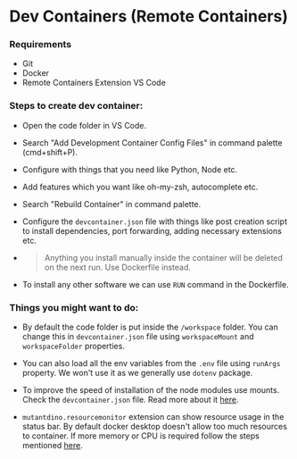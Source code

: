 # Dev Containers (Remote Containers)

### Requirements

- Git
- Docker
- Remote Containers Extension VS Code

### Steps to create dev container:

- Open the code folder in VS Code.
- Search "Add Development Container Config Files" in command palette (cmd+shift+P).
- Configure with things that you need like Python, Node etc.
- Add features which you want like oh-my-zsh, autocomplete etc.
- Search "Rebuild Container" in command palette.
- Configure the `devcontainer.json` file with things like post creation script to install dependencies, port forwarding, adding necessary extensions etc.

- > Anything you install manually inside the container will be deleted on the next run. Use Dockerfile instead.
- To install any other software we can use `RUN` command in the Dockerfile.

### Things you might want to do:

- By default the code folder is put inside the `/workspace` folder. You can change this in `devcontainer.json` file using `workspaceMount` and `workspaceFolder` properties.

- You can also load all the env variables from the `.env` file using `runArgs` property. We won't use it as we generally use `dotenv` package.

- To improve the speed of installation of the node modules use mounts. Check the `devcontainer.json` file. Read more about it [here](https://code.visualstudio.com/remote/advancedcontainers/improve-performance?WT.mc_id=devcloud-0000-buhollan#_use-a-targeted-named-volume).

- `mutantdino.resourcemonitor` extension can show resource usage in the status bar. By default docker desktop doesn't allow too much resources to container. If more memory or CPU is required follow the steps mentioned [here](https://code.visualstudio.com/docs/devcontainers/tips-and-tricks#_speeding-up-containers-in-docker-desktop).
